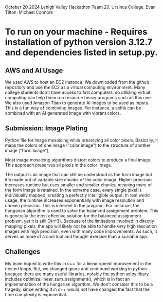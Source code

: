 October 20 2024
Lehigh Valley Hackathon
Team 20. Ursinus College. Evan Tilton, Michael Connors

# To run on your machine - Requires installation of python version 3.12.7 and dependencies listed in setup.py.

## AWS and AI Usage
We used AWS to host an EC2 instance. We downloaded from the github repository and use the EC2 as a virtual computing environment. 
Many college students don't have access to fast computers, so utilizing virtual computing can help them run resource heavy programs
such as this one.
We also used Amazon Titan to generate AI images to be used as inputs. This is a fun way of combining images. For instance, a selfie
can be combined with an AI generated image with vibrant colors.

## Submission: Image Plating
Python file for image mosaicing while preserving all color pixels. 
Basically, it maps the colors of one image ("color image") to the structure of another image ("form image"),

Most image mosaicing algorithms distort colors to produce a final image.
This approach preserves all pixels in the color image.

The output is an image that can still be understood as the form image but it's made out of variable size chunks
of the color image. Higher precision increases runtime but uses smaller and smaller chunks, meaning
more of the form image is retained. In the extreme case, every single pixel is individually mapped, creating
a perfectly intelligible output. In real world usage, the runtime increases exponentially with image resolution and
chosen precision. This is inherent to the program. For instance, the hungarian algorithm is used to solve the
balanced assignment problem. This is generally the most effective solution for the balanced assignment problem,
yet it is still O(n^3). Because of the limitations involved in directly mapping pixels, the app will likely
not be able to handle very high resolution images with high precision, even with many code improvements.
As such, it serves as more of a cool tool and thought exercise than a scalable app. 

## Challenges
My team hoped to write this in c++ for a linear speed improvement in the nested loops. 
But, we changed gears and continued working in python because there are many useful libraries,
notably the python scipy libary includes optimize.linear_sum_assignment(), which is in fact an implementation of 
the hungarian algorithm.
We don't consider this to be a tragedy, since writing it in c++ would not have changed the fact that the time complexity is exponential.



